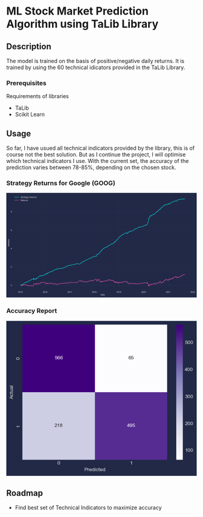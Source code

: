 # ML Stock Market Prediction Algorithm using TaLib Library

## Description

The model is trained on the basis of positive/negative daily returns. It is trained by using the 60 technical idicators provided in the TaLib Library.

### Prerequisites

Requirements of libraries 
- TaLib
- Scikit Learn

## Usage

So far, I have usued all technical indicators provided by the library, this is of course not the best solution. But as I continue the project, I will optimise which technical indicators I use.
With the current set, the accuracy of the prediction varies between 78-85%, depending on the chosen stock. 

### Strategy Returns for Google (GOOG) 

![Returns](https://github.com/raam6/ML_Prediction_TaLib/blob/main/strategy_goog.png)

### Accuracy Report

![Accuracy Report](https://github.com/raam6/ML_Prediction_TaLib/blob/main/accuracy_report_goog.png)

## Roadmap
- Find best set of Technical Indicators to maximize accuracy
